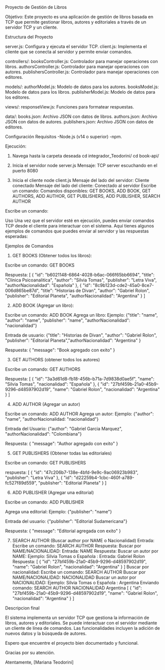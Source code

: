 Proyecto de Gestión de Libros

Objetivo:
Este proyecto es una aplicación de gestión de libros basada en TCP que permite gestionar libros, autores y editoriales a través de un servidor TCP y un cliente.

Estructura del Proyecto

server.js: Configura y ejecuta el servidor TCP.
client.js: Implementa el cliente que se conecta al servidor y permite enviar comandos.

controllers/:
booksController.js: Controlador para manejar operaciones con libros.
authorsController.js: Controlador para manejar operaciones con autores.
publishersController.js: Controlador para manejar operaciones con editores.

models/:
authorModel.js: Modelo de datos para los autores.
booksModel.js: Modelo de datos para los libros.
publisherModel.js: Modelo de datos para los editores.

views/:
responseView.js: Funciones para formatear respuestas.

data/:
books.json: Archivo JSON con datos de libros.
authors.json: Archivo JSON con datos de autores.
publishers.json: Archivo JSON con datos de editores.

Configuración
Requisitos
-Node.js (v14 o superior)
-npm.

Ejecución:

1. Navega hasta la carpeta deseada
cd integrador_Teodorini/
cd book-api/

2. Inicia el servidor
node server.js
Mensaje: TCP server escuchando en el puerto 8080

3. Inicia el cliente
node client.js
Mensaje del lado del servidor: Cliente conectado
Mensaje del lado del cliente: Conectado al servidor
Escribe un comando: Comandos disponibles:
GET BOOKS, 
ADD BOOK,
GET AUTHORS,
ADD AUTHOR,
GET PUBLISHERS,
ADD PUBLISHER, 
SEARCH AUTHOR

Escribe un comando: 

Uso
Una vez que el servidor esté en ejecución, puedes enviar comandos TCP desde el cliente para interactuar con el sistema. Aquí tienes algunos ejemplos de comandos que puedes enviar al servidor y las respuestas esperadas:

Ejemplos de Comandos

1. GET BOOKS (Obtener todos los libros): 

Escribe un comando: GET BOOKS

Respuesta:
[
  {
    "id": "b6021148-6864-4028-b6ac-066f65bb6694",
    "title": "Clinica Psicoanalitica",
    "author": "Silvia Tomas",
    "publisher": "Letra Viva",
    "authorNacionalidad": "Española"
  },
  {
    "id": "8c9b123d-cde2-45a0-8ce7-006d865be87d",
    "title": "Historias de Divan",
    "author": "Gabriel Rolon",
    "publisher": "Editorial Planeta",
    "authorNacionalidad": "Argentina"
  }
]

2. ADD BOOK (Agregar un libro):

Escribe un comando: ADD BOOK
 Agrega un libro:
 Ejemplo: {"title": "name", "author": "name", "publisher": "name", "authorNacionalidad": "nacionalidad"} 
 
Entrada de usuario: {"title": "Historias de Divan", "author": "Gabriel Rolon", "publisher": "Editorial Planeta","authorNacionalidad": "Argentina" }

Respuesta: 
{
  "message": "Book agregado con exito"
}

3. GET AUTHORS (obtener todos los autores)

Escribe un comando: GET AUTHORS

Respuesta: 
[
  {
    "id": "3a3d61d8-fb18-456b-b71a-7d9838d0ae5f",
    "name": "Silvia Tomas",
    "nacionalidad": "Española"
  },
  {
    "id": "27bf459b-21a0-45b9-9296-d48597902d19",
    "name": "Gabriel Rolon",
    "nacionalidad": "Argentina"
  }
]

4. ADD AUTHOR (Agregar un autor)

Escribe un comando: ADD AUTHOR
Agrega un autor:
Ejemplo: {"author": "name", "authorNacionalidad: "nacionalidad"}

Entrada del Usuario: {"author": "Gabriel Garcia Marquez", "authorNacionalidad": "Colombiana"} 

Respuesta: 
{
  "message": "Author agregado con exito"
}

5. GET PUBLISHERS (Obtener todas las editoriales)

Escribe un comando: GET PUBLISHERS

respuesta: 
[
  {
    "id": "47c206b7-138e-4bfd-9e9c-9ac06923b983",
    "publisher": "Letra Viva"
  },
  {
    "id": "d22259b4-1cbc-460f-a789-fc527f89d559",
    "publisher": "Editorial Planeta"
  }
]

6. ADD PUBLISHER (Agregar una editorial)

Escribe un comando: ADD PUBLISHER

Agrega una editorial:
Ejemplo: {"publisher": "name"}

Entrada del usuario: {"publisher": "Editorial Sudamericana"}

Respuesta: 
{
  "message": "Editorial agregada con exito"
}

7. SEARCH AUTHOR (Buscar author por NAME o Nacionalidad)
Entrada:
Escribe un comando: SEARCH AUTHOR
Respuesta:
Buscar por NAME/NACIONALIDAD: 
Entrada: NAME
Respuesta:
Buscar un autor por NAME:
Ejemplo: Silvia Tomas o Española :
Entrada: Gabriel Rolon
Respuesta:
[
  {
    "id": "27bf459b-21a0-45b9-9296-d48597902d19",
    "name": "Gabriel Rolon",
    "nacionalidad": "Argentina"
  }
]
Buscar por nacionalidad:
Escribe un comando: SEARCH AUTHOR
Buscar por NAME/NACIONALIDAD: NACIONALIDAD
Buscar un autor por NACIONALIDAD:
Ejemplo: Silvia Tomas o Española : Argentina
Enviando comando:  SEARCH AUTHOR NACIONALIDAD Argentina
[
  {
    "id": "27bf459b-21a0-45b9-9296-d48597902d19",
    "name": "Gabriel Rolon",
    "nacionalidad": "Argentina"
  }
]

Descripcion final

El sistema implementa un servidor TCP que gestiona la información de libros, autores y editoriales. Se puede interactuar con el servidor mediante un cliente de línea de comandos. Las funcionalidades incluyen la adición de nuevos datos y la búsqueda de autores.

Espero que encuentre el proyecto bien documentado y funcional.

Gracias por su atención.

Atentamente,
[Mariana Teodorini]








